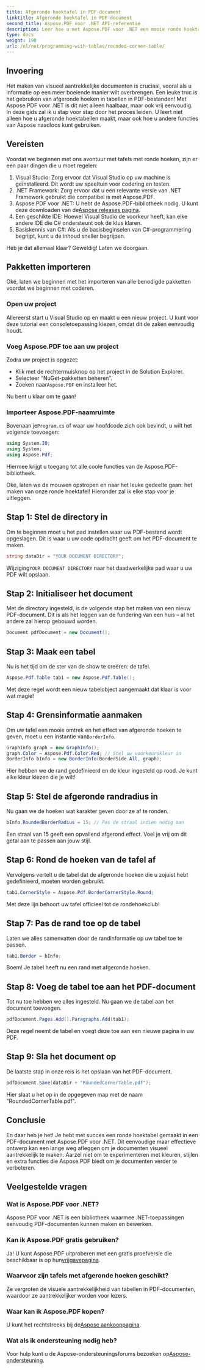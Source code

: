 ```yaml
---
title: Afgeronde hoektafel in PDF-document
linktitle: Afgeronde hoektafel in PDF-document
second_title: Aspose.PDF voor .NET API-referentie
description: Leer hoe u met Aspose.PDF voor .NET een mooie ronde hoektafel in uw PDF-documenten kunt maken met deze stapsgewijze handleiding.
type: docs
weight: 190
url: /nl/net/programming-with-tables/rounded-corner-table/
---
```

## Invoering

Het maken van visueel aantrekkelijke documenten is cruciaal, vooral als u informatie op een meer boeiende manier wilt overbrengen. Een leuke truc is het gebruiken van afgeronde hoeken in tabellen in PDF-bestanden! Met Aspose.PDF voor .NET is dit niet alleen haalbaar, maar ook vrij eenvoudig. In deze gids zal ik u stap voor stap door het proces leiden. U leert niet alleen hoe u afgeronde hoektabellen maakt, maar ook hoe u andere functies van Aspose naadloos kunt gebruiken.

## Vereisten

Voordat we beginnen met ons avontuur met tafels met ronde hoeken, zijn er een paar dingen die u moet regelen:

1. Visual Studio: Zorg ervoor dat Visual Studio op uw machine is geïnstalleerd. Dit wordt uw speeltuin voor codering en testen.
2. .NET Framework: Zorg ervoor dat u een relevante versie van .NET Framework gebruikt die compatibel is met Aspose.PDF.
3. Aspose.PDF voor .NET: U hebt de Aspose.PDF-bibliotheek nodig. U kunt deze downloaden van de[Aspose releases pagina](https://releases.aspose.com/pdf/net/).
4. Een geschikte IDE: Hoewel Visual Studio de voorkeur heeft, kan elke andere IDE die C# ondersteunt ook de klus klaren.
5. Basiskennis van C#: Als u de basisbeginselen van C#-programmering begrijpt, kunt u de inhoud sneller begrijpen.

Heb je dat allemaal klaar? Geweldig! Laten we doorgaan.

## Pakketten importeren

Oké, laten we beginnen met het importeren van alle benodigde pakketten voordat we beginnen met coderen. 

### Open uw project

Allereerst start u Visual Studio op en maakt u een nieuw project. U kunt voor deze tutorial een consoletoepassing kiezen, omdat dit de zaken eenvoudig houdt.

### Voeg Aspose.PDF toe aan uw project

Zodra uw project is opgezet:
- Klik met de rechtermuisknop op het project in de Solution Explorer.
- Selecteer “NuGet-pakketten beheren”.
-  Zoeken naar`Aspose.PDF` en installeer het.

Nu bent u klaar om te gaan!

### Importeer Aspose.PDF-naamruimte

 Bovenaan je`Program.cs` of waar uw hoofdcode zich ook bevindt, u wilt het volgende toevoegen:

```csharp
using System.IO;
using System;
using Aspose.Pdf;
```

Hiermee krijgt u toegang tot alle coole functies van de Aspose.PDF-bibliotheek.

Oké, laten we de mouwen opstropen en naar het leuke gedeelte gaan: het maken van onze ronde hoektafel! Hieronder zal ik elke stap voor je uitleggen.

## Stap 1: Stel de directory in

Om te beginnen moet u het pad instellen waar uw PDF-bestand wordt opgeslagen. Dit is waar u uw code opdracht geeft om het PDF-document te maken.

```csharp
string dataDir = "YOUR DOCUMENT DIRECTORY";
```

 Wijziging`YOUR DOCUMENT DIRECTORY` naar het daadwerkelijke pad waar u uw PDF wilt opslaan. 

## Stap 2: Initialiseer het document

Met de directory ingesteld, is de volgende stap het maken van een nieuw PDF-document. Dit is als het leggen van de fundering van een huis – al het andere zal hierop gebouwd worden.

```csharp
Document pdfDocument = new Document();
```

## Stap 3: Maak een tabel

Nu is het tijd om de ster van de show te creëren: de tafel.

```csharp
Aspose.Pdf.Table tab1 = new Aspose.Pdf.Table();
```

Met deze regel wordt een nieuw tabelobject aangemaakt dat klaar is voor wat magie!

## Stap 4: Grensinformatie aanmaken

 Om uw tafel een mooie omtrek en het effect van afgeronde hoeken te geven, moet u een instantie van`BorderInfo`.

```csharp
GraphInfo graph = new GraphInfo();
graph.Color = Aspose.Pdf.Color.Red; // Stel uw voorkeurskleur in
BorderInfo bInfo = new BorderInfo(BorderSide.All, graph);
```

Hier hebben we de rand gedefinieerd en de kleur ingesteld op rood. Je kunt elke kleur kiezen die je wilt!

## Stap 5: Stel de afgeronde randradius in

Nu gaan we de hoeken wat karakter geven door ze af te ronden.

```csharp
bInfo.RoundedBorderRadius = 15; // Pas de straal indien nodig aan
```

Een straal van 15 geeft een opvallend afgerond effect. Voel je vrij om dit getal aan te passen aan jouw stijl.

## Stap 6: Rond de hoeken van de tafel af

Vervolgens vertelt u de tabel dat de afgeronde hoeken die u zojuist hebt gedefinieerd, moeten worden gebruikt.

```csharp
tab1.CornerStyle = Aspose.Pdf.BorderCornerStyle.Round;
```

Met deze lijn behoort uw tafel officieel tot de rondehoekclub!

## Stap 7: Pas de rand toe op de tabel

Laten we alles samenvatten door de randinformatie op uw tabel toe te passen.

```csharp
tab1.Border = bInfo;
```

Boem! Je tabel heeft nu een rand met afgeronde hoeken.

## Stap 8: Voeg de tabel toe aan het PDF-document

Tot nu toe hebben we alles ingesteld. Nu gaan we de tabel aan het document toevoegen.

```csharp
pdfDocument.Pages.Add().Paragraphs.Add(tab1);
```

Deze regel neemt de tabel en voegt deze toe aan een nieuwe pagina in uw PDF. 

## Stap 9: Sla het document op

De laatste stap in onze reis is het opslaan van het PDF-document. 

```csharp
pdfDocument.Save(dataDir + "RoundedCornerTable.pdf");
```

Hier slaat u het op in de opgegeven map met de naam "RoundedCornerTable.pdf".

## Conclusie

En daar heb je het! Je hebt met succes een ronde hoektabel gemaakt in een PDF-document met Aspose.PDF voor .NET. Dit eenvoudige maar effectieve ontwerp kan een lange weg afleggen om je documenten visueel aantrekkelijk te maken. Aarzel niet om te experimenteren met kleuren, stijlen en extra functies die Aspose.PDF biedt om je documenten verder te verbeteren.

## Veelgestelde vragen

### Wat is Aspose.PDF voor .NET?
Aspose.PDF voor .NET is een bibliotheek waarmee .NET-toepassingen eenvoudig PDF-documenten kunnen maken en bewerken.

### Kan ik Aspose.PDF gratis gebruiken?
 Ja! U kunt Aspose.PDF uitproberen met een gratis proefversie die beschikbaar is op hun[vrijgavepagina](https://releases.aspose.com/).

### Waarvoor zijn tafels met afgeronde hoeken geschikt?
Ze vergroten de visuele aantrekkelijkheid van tabellen in PDF-documenten, waardoor ze aantrekkelijker worden voor lezers.

### Waar kan ik Aspose.PDF kopen?
 U kunt het rechtstreeks bij de[Aspose aankooppagina](https://purchase.aspose.com/buy).

### Wat als ik ondersteuning nodig heb?
 Voor hulp kunt u de Aspose-ondersteuningsforums bezoeken op[Aspose-ondersteuning](https://forum.aspose.com/c/pdf/10).